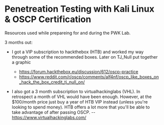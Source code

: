 # Penetreation Testing with Kali Linux & OSCP Certification

Resources used while prepareing for and during the PWK Lab.


3 months out:
- I got a VIP subscription to hackthebox (HTB) and worked my way through some of the recommended boxes. Later on TJ_Null put together a graphic
  - https://forum.hackthebox.eu/discussion/612/oscp-practice
  - https://www.reddit.com/r/oscp/comments/alf4nf/oscp_like_boxes_on_hack_the_box_credit_tj_null_on/

- I also got a 3 month subscription to virtualhackinglabs (VHL). In retrospect a month of VHL would have been enough. However, at the $100/month price just buy a year of HTB VIP instead (unless you're looking to spend money). HTB offers a lot more that you'll be able to take advantage of after passing OSCP. 
-- https://www.virtualhackinglabs.com/
